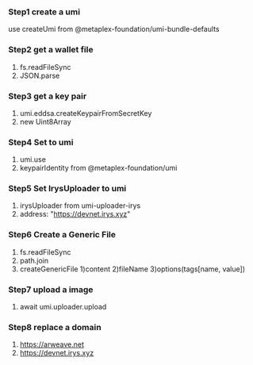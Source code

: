 ### Step1 create a umi

use createUmi from @metaplex-foundation/umi-bundle-defaults

### Step2 get a wallet file

1. fs.readFileSync
2. JSON.parse

### Step3 get a key pair

1. umi.eddsa.createKeypairFromSecretKey
2. new Uint8Array

### Step4 Set to umi

1. umi.use
2. keypairIdentity from @metaplex-foundation/umi

### Step5 Set IrysUploader to umi

1. irysUploader from umi-uploader-irys
2. address: "https://devnet.irys.xyz"

### Step6 Create a Generic File

1. fs.readFileSync
2. path.join
3. createGenericFile
   1)content
   2)fileName
   3)options(tags[name, value])

### Step7 upload a image

1. await umi.uploader.upload

### Step8 replace a domain

1. https://arweave.net
2. https://devnet.irys.xyz

